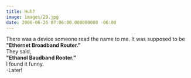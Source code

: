 ```yaml
---
title: Huh?
image: images/29.jpg
date: 2006-06-26 07:06:00.000000000 -06:00
---
```

There was a device someone read the name to me.  It was supposed to be <b>"Ethernet Broadband Router." </b><br />They said, <br /><b>"Ethanol Baudband Rooter."</b><br />I found it funny.<br />-Later!
